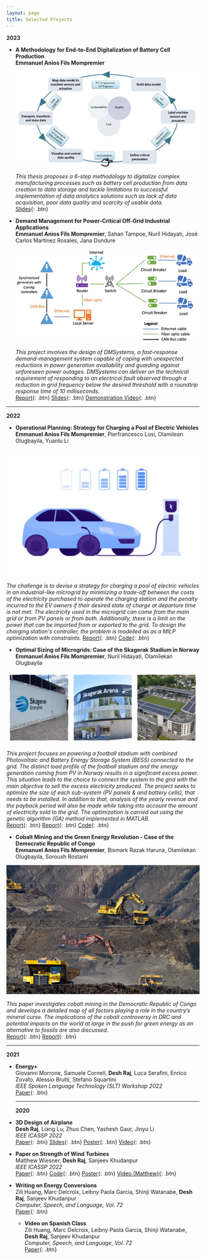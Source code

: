 ```yaml
---
layout: page
title: Selected Projects
---
```


**2023**

- **A Methodology for End-to-End Digitalization of Battery Cell Production**  
  **Emmanuel Anios Fils Mompremier**
    <img src=" ">

    ![methodology](static/img/methodology.jpg)
  

  *This thesis proposes a 6-step methodology to digitalize complex manufacturing processes such as battery cell production from data creation to data storage and 
   tackle limitations to successful implementation of data analytics solutions such as lack of data acquisition, poor data quality and scarcity of usable data.*  
  [Slides](static/pdf/Thesis_Presentation.pdf){: .btn}
  

  

- **Demand Management for Power-Critical Off-Grid Industrial Applications**  
  **Emmanuel Anios Fils Mompremier**, Sahan Tampoe, Nuril Hidayati, José Carlos Martinez Rosales, Jana Dundure

     ![dmsystems](static/img/dmsystems.jpg)

    *This project involves the design of DMSystems, a fast-response demand-management system capable of coping with unexpected reductions in power generation availability and guarding against unforeseen power outages. DMSystems can deliver on the technical requirement of responding to an electrical fault observed through a reduction in grid frequency below the desired threshold with a roundtrip response time of 10 milliseconds.*  
  [Report](static/pdf/Challenge_Based_Module_Report.pdf){: .btn}
  [Slides](static/pdf/CBM_Final_Presentation.pdf){: .btn}
  [Demonstration Video]([static/pdf/CBM_Final_Presentation.pdf](https://www.youtube.com/watch?v=oFLpF7w5C1g)){: .btn}


<hr style="height:2px;border-width:0;color:blue;background-color:gray">


**2022**

- **Operational Planning: Strategy for Charging a Pool of Electric Vehicles**  
  **Emmanuel Anios Fils Mompremier**, Pierfrancesco Losi, Olamilean Olugbayila, Yuanlu Li

![charging](static/img/charging.jpg)
  
  *The challenge is to devise a strategy for charging a pool of electric vehicles in an industrial-like microgrid by minimizing a trade-off between the costs of the electricity purchased to operate the charging station and the penalty incurred to the EV owners if their desired state of charge at departure time is not met. The electricity used in the microgrid can come from the main grid or from PV panels or from both. Additionally, there is a limit on the power that can be imported from or exported to the grid. To design the charging station's controller, the problem is modelled as as a MILP optimization with constraints.*
  [Report](static/pdf/Operational_Planning_Report.pdf){: .btn}
  [Code](https://github.com/emmanuel-mp/operational-planing-charging-pool){: .btn}
  
 

- **Optimal Sizing of Microgrids: Case of the Skagerak Stadium in Norway**  
  **Emmanuel Anios Fils Mompremier**, Nuril Hidayati, Olamilekan Olugbayila

  
![norway](static/img/norway.jpg)
  
  *This project focuses on powering a football stadium with combined Photovoltaic and Battery Energy Storage System (BESS) connected to the grid. The distinct load profile of the football stadium and the energy generation coming from PV in Norway results in a significant excess power. This situation leads to the choice to connect the system to the grid with the main objective to sell the excess electricity produced. The project seeks to optimize the size of each sub-system (PV panels & and battery cells), that needs to be installed. In addition to that, analysis of the yearly revenue and the payback period will also be made while taking into account the amount of electricity sold to the grid. The optimization is carried out using the genetic algorithm (GA) method implemented in MATLAB.*  
  [Report](static/pdf/norway_report.pdf){: .btn}
  [Report](static/pdf/norway_slides.pdf){: .btn}
  [Code](https://github.com/emmanuel-mp/optimal-sizing-stadium/tree/main){: .btn}




  - **Cobalt Mining and the Green Energy Revolution - Case of the Democratic Republic of Congo**  
  **Emmanuel Anios Fils Mompremier**, Bismark Razak Haruna, Olamilekan Olugbayila, Soroush Rostami

  
![mining](static/img/mining.jpg)
  
  *This paper investigates cobalt mining in the Democratic Republic of Congo and develops a detailed map of all factors playing a role in the
country’s mineral curse. The implications of the cobalt controversy in DRC and potential impacts on the world at large in the push for green energy as an alternative to fossils are also discussed.*  
  [Report](static/pdf/mining_report.pdf){: .btn}
  [Report](static/pdf/norway_slides.pdf){: .btn}
  


  <hr style="height:2px;border-width:0;color:blue;background-color:gray">



  

**2021**

- **Energy+**  
  Giovanni Morrone, Samuele Cornell, **Desh Raj**, Luca Serafini, Enrico Zovato, Alessio Brutti, Stefano Squartini  
  *IEEE Spoken Language Technology (SLT) Workshop 2022*  
  [Paper](https://arxiv.org/abs/2204.02306){: .btn}


  <hr style="height:2px;border-width:0;color:blue;background-color:gray">


  **2020**

- **3D Design of Airplane**  
  **Desh Raj**, Liang Lu, Zhuo Chen, Yashesh Gaur, Jinyu Li  
  *IEEE ICASSP 2022*  
  [Paper](https://arxiv.org/abs/2109.08555){: .btn}
  [Slides](/static/ppt/intern_multi_surt.pdf){: .btn}
  [Poster](/static/poster/icassp-22-surt-poster.pdf){: .btn}
  [Video](/static/video/icassp22_multi_surt.mp4){: .btn}

- **Paper on Strength of Wind Turbines**  
  Matthew Wiesner, **Desh Raj**, Sanjeev Khudanpur  
  *IEEE ICASSP 2022*  
  [Paper](https://arxiv.org/abs/2110.04863){: .btn}
  [Code](https://github.com/m-wiesner/nnet_pytorch/tree/conda_install/babel){: .btn}
  [Poster](/static/poster/icassp-22-lfmmi-poster.pdf){: .btn}
  [Video (Matthew)](/static/video/icassp22_wav2vec_lfmmi.mp4){: .btn}

- **Writing on Energy Conversions**  
  Zili Huang, Marc Delcroix, Leibny Paola Garcia, Shinji Watanabe, **Desh Raj**, Sanjeev Khudanpur  
  *Computer, Speech, and Language, Vol. 72*  
  [Paper](https://doi.org/10.1016/j.csl.2021.101316){: .btn}

  - **Video on Spanish Class**  
  Zili Huang, Marc Delcroix, Leibny Paola Garcia, Shinji Watanabe, **Desh Raj**, Sanjeev Khudanpur  
  *Computer, Speech, and Language, Vol. 72*  
  [Paper](https://doi.org/10.1016/j.csl.2021.101316){: .btn}

